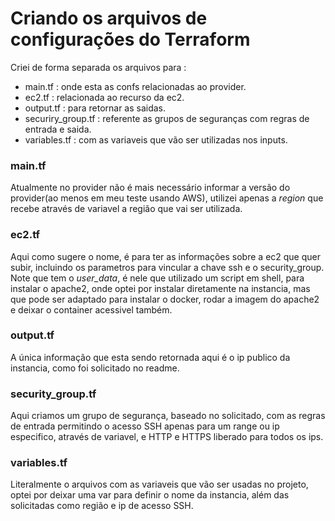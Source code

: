 # Criando os arquivos de configurações do Terraform

Criei de forma separada os arquivos para :

- main.tf : onde esta as confs relacionadas ao provider.
- ec2.tf : relacionada ao recurso da ec2.
- output.tf : para retornar as saidas.
- securiry_group.tf : referente as grupos de seguranças com regras de entrada e saida.
- variables.tf : com as variaveis que vão ser utilizadas nos inputs.

### main.tf

Atualmente no provider não é mais necessário informar a versão do provider(ao menos em meu teste usando AWS), utilizei apenas a <i>region</i> que recebe através de variavel a região que vai ser utilizada.

### ec2.tf

Aqui como sugere o nome, é para ter as informações sobre a ec2 que quer subir, incluindo os parametros para vincular a chave ssh e o security_group. Note que tem o <i>user_data</i>, é nele que utilizado um script em shell, para instalar o apache2, onde optei por instalar diretamente na instancia, mas que pode ser adaptado para instalar o docker, rodar a imagem do apache2 e deixar o container acessivel também.

### output.tf

A única informação que esta sendo retornada aqui é o ip publico da instancia, como foi solicitado no readme.

### security_group.tf

Aqui criamos um grupo de segurança, baseado no solicitado, com as regras de entrada permitindo o acesso SSH apenas para um range ou ip especifico, através de variavel, e HTTP e HTTPS liberado para todos os ips.

### variables.tf

Literalmente o arquivos com as variaveis que vão ser usadas no projeto, optei por deixar uma var para definir o nome da instancia, além das solicitadas como região e ip de acesso SSH.